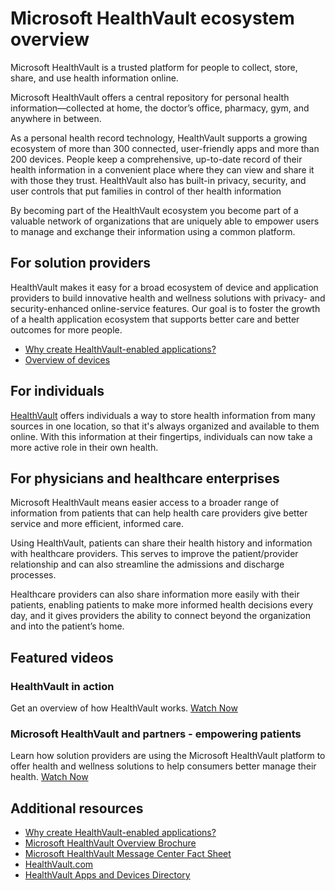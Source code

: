 Microsoft HealthVault ecosystem overview
========================================

Microsoft HealthVault is a trusted platform for people to collect, store, share, and use health information online.

Microsoft HealthVault offers a central repository for personal health information—collected at home, the doctor’s office, pharmacy, gym, and anywhere in between.

As a personal health record technology, HealthVault supports a growing ecosystem of more than 300 connected, user-friendly apps and more than 200 devices. People keep a comprehensive, up-to-date record of their health information in a convenient place where they can view and share it with those they trust. HealthVault also has built-in privacy, security, and user controls that put families in control of ther health information

By becoming part of the HealthVault ecosystem you become part of a valuable network of organizations that are uniquely able to empower users to manage and exchange their information using a common platform.

For solution providers
----------------------

HealthVault makes it easy for a broad ecosystem of device and application providers to build innovative health and wellness solutions with privacy- and security-enhanced online-service features. Our goal is to foster the growth of a health application ecosystem that supports better care and better outcomes for more people.

-   <a href="why-healthvault.md" id="PageContent_13984_2">Why create HealthVault-enabled applications?</a>
-   <a href="device-overview.md" id="PageContent_13984_3">Overview of devices</a>

For individuals
---------------

[HealthVault](http://www.healthvault.com/) offers individuals a way to store health information from many sources in one location, so that it's always organized and available to them online. With this information at their fingertips, individuals can now take a more active role in their own health.

For physicians and healthcare enterprises
-----------------------------------------

Microsoft HealthVault means easier access to a broader range of information from patients that can help health care providers give better service and more efficient, informed care.

Using HealthVault, patients can share their health history and information with healthcare providers. This serves to improve the patient/provider relationship and can also streamline the admissions and discharge processes.

Healthcare providers can also share information more easily with their patients, enabling patients to make more informed health decisions every day, and it gives providers the ability to connect beyond the organization and into the patient’s home.

Featured videos
---------------

### HealthVault in action

Get an overview of how HealthVault works. [Watch Now](https://www.youtube.com/watch?v=ri123bhhMtg)

### Microsoft HealthVault and partners - empowering patients

Learn how solution providers are using the Microsoft HealthVault platform to offer health and wellness solutions to help consumers better manage their health. [Watch Now](https://www.youtube.com/watch?v=uDJwHsvFAPM)

Additional resources
--------------------

-   <a href="why-healthvault.md" id="PageContent_13984_5">Why create HealthVault-enabled applications?</a>
-   [Microsoft HealthVault Overview Brochure](http://download.microsoft.com/download/5/3/F/53F61716-24A3-4EA4-936E-38F865D546DE/HealthVaultFactSheet.pdf)
-   [Microsoft HealthVault Message Center Fact Sheet](https://messagecenter.healthvault.com/MessageCenterBrochure.pdf)
-   [HealthVault.com](http://www.healthvault.com/)
-   [HealthVault Apps and Devices Directory](https://account.healthvault.com/us/en-US/Directory)

